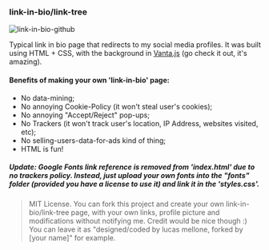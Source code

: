 ### link-in-bio/link-tree

![link-in-bio-github](https://user-images.githubusercontent.com/108239558/192182634-a6c7d00a-0d1b-4a0e-ad9b-683459c64ee5.jpg)

Typical link in bio page that redirects to my social media profiles. It was built using HTML + CSS, with the background in <a href="https://www.vantajs.com/">Vanta.js</a> (go check it out, it's amazing). 

#### Benefits of making your own 'link-in-bio' page:
- No data-mining;
- No annoying Cookie-Policy (it won't steal user's cookies);
- No annoying "Accept/Reject" pop-ups;
- No Trackers (it won't track user's location, IP Address, websites visited, etc);
- No selling-users-data-for-ads kind of thing;
- HTML is fun!

##### Update: Google Fonts link reference is removed from 'index.html' due to no trackers policy. Instead, just upload your own fonts into the "fonts" folder (provided you have a license to use it) and link it in the 'styles.css'. 

> MIT License.
You can fork this project and create your own link-in-bio/link-tree page, with your own links, profile picture and modifications without notifying me. Credit would be nice though :) You can leave it as "designed/coded by lucas mellone, forked by [your name]" for example.
